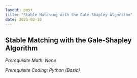 ```yaml
---
layout: post
title: "Stable Matching with the Gale-Shapley Algorithm"
date: 2021-02-10
---
```


## Stable Matching with the Gale-Shapley Algorithm

_Prerequisite Math: None_

_Prerequisite Coding: Python (Basic)_